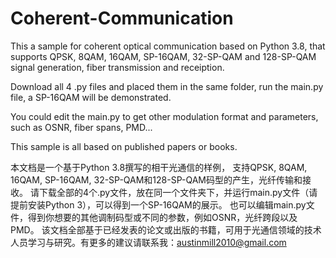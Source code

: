 # Coherent-Communication
This a sample for coherent optical communication based on Python 3.8, that supports QPSK, 8QAM, 16QAM, SP-16QAM, 32-SP-QAM and 128-SP-QAM
signal generation, fiber transmission and receiption.

Download all 4 .py files and placed them in the same folder, run the main.py file, a SP-16QAM will be demonstrated.

You could edit the main.py to get other modulation format and parameters, such as OSNR, fiber spans, PMD...

This sample is all based on published papers or books.


本文档是一个基于Python 3.8撰写的相干光通信的样例， 支持QPSK, 8QAM, 16QAM, SP-16QAM, 32-SP-QAM和128-SP-QAM码型的产生，光纤传输和接收。
请下载全部的4个.py文件，放在同一个文件夹下，并运行main.py文件（请提前安装Python 3），可以得到一个SP-16QAM的展示。
也可以编辑main.py文件，得到你想要的其他调制码型或不同的参数，例如OSNR，光纤跨段以及PMD。
该文档全部基于已经发表的论文或出版的书籍，可用于光通信领域的技术人员学习与研究。有更多的建议请联系我：austinmill2010@gmail.com
